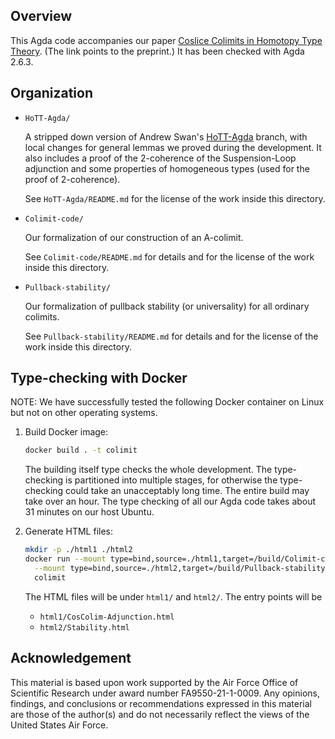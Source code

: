 ## Overview

  This Agda code accompanies our paper [Coslice Colimits in Homotopy Type Theory](https://phart3.github.io/colimits-paper.pdf).
  (The link points to the preprint.) It has been checked with Agda 2.6.3.

## Organization

- `HoTT-Agda/`

  A stripped down version of Andrew Swan's [HoTT-Agda](https://github.com/awswan/HoTT-Agda/tree/agda-2.6.1-compatible) branch,
  with local changes for general lemmas we proved during the development. It also includes a proof of the 2-coherence of
  the Suspension-Loop adjunction and some properties of homogeneous types (used for the proof of 2-coherence).

  See `HoTT-Agda/README.md` for the license of the work inside this directory.

- `Colimit-code/`

  Our formalization of our construction of an A-colimit.

  See `Colimit-code/README.md` for details and for the
  license of the work inside this directory.

- `Pullback-stability/`

  Our formalization of pullback stability (or universality)
  for all ordinary colimits.

  See `Pullback-stability/README.md`
  for details and for the license of the work inside this
  directory.

## Type-checking with Docker

NOTE: We have successfully tested the following Docker container on Linux but not on other operating systems.

1. Build Docker image:

   ```bash
   docker build . -t colimit
   ```

   The building itself type checks the whole development. The type-checking
   is partitioned into multiple stages, for otherwise the type-checking
   could take an unacceptably long time. The entire build may take over an hour.
   The type checking of all our Agda code takes about 31 minutes on our host Ubuntu.

2. Generate HTML files:

   ```bash
   mkdir -p ./html1 ./html2
   docker run --mount type=bind,source=./html1,target=/build/Colimit-code/html \
     --mount type=bind,source=./html2,target=/build/Pullback-stability/html \
     colimit
   ```

   The HTML files will be under `html1/` and `html2/`.
   The entry points will be
   - `html1/CosColim-Adjunction.html`
   - `html2/Stability.html`

## Acknowledgement

  This material is based upon work supported by the Air Force Office of Scientific Research under award number FA9550-21-1-0009.
  Any opinions, findings, and conclusions or recommendations expressed in this material are those of the author(s) and do not
  necessarily reflect the views of the United States Air Force.
  